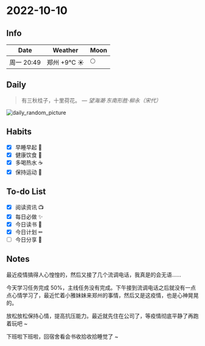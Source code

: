 # 2022-10-10

## Info

| Date           | Weather      | Moon |
| -------------- | ------------ | ---- |
| 周一 20:49 | 郑州 +9°C ☀️   | 🌕 |

## Daily

> 有三秋桂子，十里荷花。
> — *望海潮·东南形胜·柳永（宋代）*

![daily_random_picture](https://images.unsplash.com/photo-1500673922987-e212871fec22?crop=entropy&cs=tinysrgb&fit=crop&fm=jpg&h=1080&ixid=MnwxfDB8MXxyYW5kb218MHx8bW91bnRhaW4sd2F0ZXIsbGFuZHNjYXBlLGdhbGF4eSxjaXR5fHx8fHx8MTY2NTQwNjE3NA&ixlib=rb-1.2.1&q=80&utm_campaign=api-credit&utm_medium=referral&utm_source=unsplash_source&w=1920)

## Habits

- [x] 早睡早起 🌃
- [x] 健康饮食 🥗
- [x] 多喝热水 ☕️
- [x] 保持运动 💪

## To-do List

- [x] 阅读资讯 📺
- [x] 每日必做 ✨
- [x] 今日读书 📖
- [x] 今日计划 ✏
- [ ] 今日分享 📌

## Notes

最近疫情搞得人心惶惶的，然后又接了几个流调电话，我真是的会无语……

今天学习任务完成 50%，主线任务没有完成。下午接到流调电话之后就没有一点点心情学习了，最近忙着小雅妹妹来郑州的事情，然后又是这疫情，也是心神晃晃的。

放松放松保持心情，提高抗压能力。最近就先住在公司了，等疫情彻底平静了再跑着玩吧 ~

下班啦下班啦，回宿舍看会书收拾收拾睡觉了 ~
